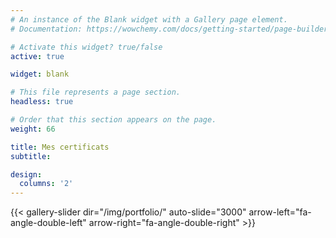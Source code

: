 ```yaml
---
# An instance of the Blank widget with a Gallery page element.
# Documentation: https://wowchemy.com/docs/getting-started/page-builder/

# Activate this widget? true/false
active: true

widget: blank

# This file represents a page section.
headless: true

# Order that this section appears on the page.
weight: 66

title: Mes certificats
subtitle:

design:
  columns: '2'
---
```


{{< gallery-slider dir="/img/portfolio/" auto-slide="3000" arrow-left="fa-angle-double-left" arrow-right="fa-angle-double-right"  >}}
